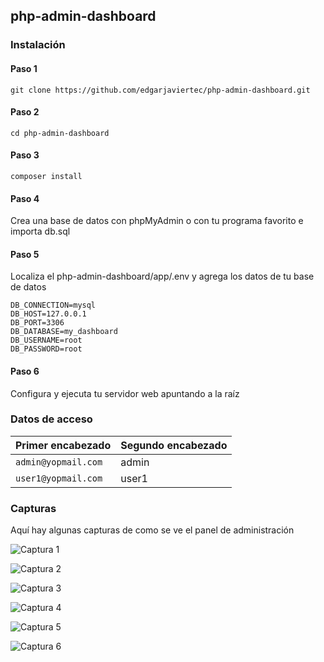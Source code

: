 ## php-admin-dashboard

### Instalación

#### Paso 1

```
git clone https://github.com/edgarjaviertec/php-admin-dashboard.git
```

#### Paso 2

```
cd php-admin-dashboard 
```

#### Paso 3

```
composer install
```

#### Paso 4

Crea una base de datos con phpMyAdmin o con tu programa favorito e importa db.sql

#### Paso 5
Localiza el php-admin-dashboard/app/.env y agrega los datos de tu base de datos

```
DB_CONNECTION=mysql
DB_HOST=127.0.0.1
DB_PORT=3306
DB_DATABASE=my_dashboard
DB_USERNAME=root
DB_PASSWORD=root
```

#### Paso 6

Configura y ejecuta tu servidor web apuntando a la raíz

### Datos de acceso

| Primer encabezado | Segundo encabezado |
| ------------- | ------------- |
| `admin@yopmail.com` | admin|
| `user1@yopmail.com`  | user1  |


### Capturas

Aquí hay algunas capturas de como se ve el panel de administración 

![Captura 1](https://raw.githubusercontent.com/edgarjaviertec/php-admin-dashboard/master/capturas-de-pantalla/Inicia%20sesi%C3%B3n.png)

![Captura 2](https://raw.githubusercontent.com/edgarjaviertec/php-admin-dashboard/master/capturas-de-pantalla/Dashboard.png)

![Captura 3](https://raw.githubusercontent.com/edgarjaviertec/php-admin-dashboard/master/capturas-de-pantalla/Usuarios.png)

![Captura 4](https://raw.githubusercontent.com/edgarjaviertec/php-admin-dashboard/master/capturas-de-pantalla/Roles.png)

![Captura 5](https://github.com/edgarjaviertec/php-admin-dashboard/blob/master/capturas-de-pantalla/Permisos.png)

![Captura 6](https://raw.githubusercontent.com/edgarjaviertec/php-admin-dashboard/master/capturas-de-pantalla/Asignar%20permisos.png)
